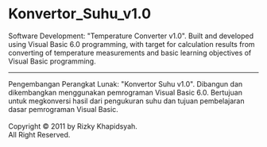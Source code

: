 # Konvertor_Suhu_v1.0
Software Development: "Temperature Converter v1.0". Built and developed using Visual Basic 6.0 programming, with target for calculation results from converting of temperature measurements and basic learning objectives of Visual Basic programming.
<br>
____________________________________________________________________________________________________________________________
Pengembangan Perangkat Lunak: "Konvertor Suhu v1.0". Dibangun dan dikembangkan menggunakan pemrograman Visual Basic 6.0. Bertujuan untuk megkonversi hasil dari pengukuran suhu dan tujuan pembelajaran dasar pemrograman Visual Basic.
<br><br>
Copyright © 2011 by Rizky Khapidsyah. <br>
All Right Reserved.
